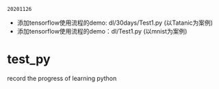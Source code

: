 ``20201126``
* 添加tensorflow使用流程的demo: dl/30days/Test1.py (以Tatanic为案例)
* 添加tensorflow使用流程的demo：dl/Test1.py (以mnist为案例)

# test_py
record the progress of learning python
